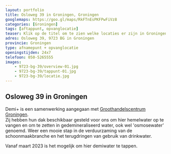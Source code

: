 ```yaml
---
layout: portfolio
title: Osloweg 39 in Groningen, Groningen
googlemaps: https://goo.gl/maps/RkFTnEsPKFPwFiVz8
categories: [Groningen]
tags: [aftappunt, opvanglocatie]
teaser: Klik op de titel om te zien welke locaties er zijn in Groningen
adres: Osloweg 39, 9723 BG in Groningen
provincie: Groningen
type: afnamepunt + opvanglocatie
openingstijden: 24x7
telefoon: 050-5265555
images:
    - 9723-bg-39/overview-01.jpg
    - 9723-bg-39/tappunt-01.jpg
    - 9723-bg-39/locatie.jpg
---
```

## Osloweg 39 in Groningen
Demi+ is een samenwerking aangegaan met [Groothandelscentrum Groningen](https://www.groothandelscentrum.com/).  
Zij hebben hun dak beschikbaar gesteld voor ons om hier hemelwater op te vangen en om te zetten in gedemineraliseerd water, ook wel 'osmosewater' genoemd.
Weer een mooie stap in de verduurzaming van de schoonmaakbranche en het terugdringen van gebruik van drinkwater.

Vanaf maart 2023 is het mogelijk om hier demiwater te tappen.